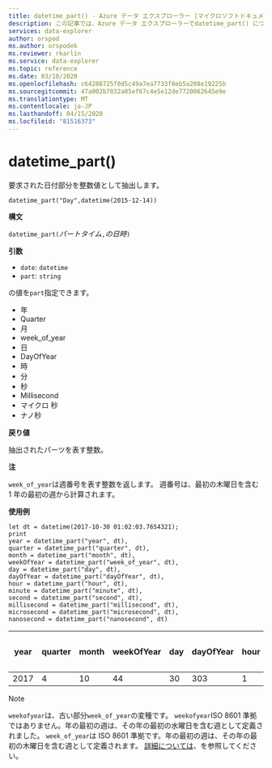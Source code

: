 ```yaml
---
title: datetime_part() - Azure データ エクスプローラー |マイクロソフトドキュメント
description: この記事では、Azure データ エクスプローラーでdatetime_part() について説明します。
services: data-explorer
author: orspod
ms.author: orspodek
ms.reviewer: rkarlin
ms.service: data-explorer
ms.topic: reference
ms.date: 03/18/2020
ms.openlocfilehash: c64208725f0d5c49a7ea7733f8eb5a208e19225b
ms.sourcegitcommit: 47a002b7032a05ef67c4e5e12de7720062645e9e
ms.translationtype: MT
ms.contentlocale: ja-JP
ms.lasthandoff: 04/15/2020
ms.locfileid: "81516373"
---
```

# <a name="datetime_part"></a>datetime_part()

要求された日付部分を整数値として抽出します。

```kusto
datetime_part("Day",datetime(2015-12-14))
```

**構文**

`datetime_part(`*パートタイム*`,`*の日時*`)`

**引数**

* `date`: `datetime`
* `part`: `string`

の値を`part`指定できます。 
- 年
- Quarter
- 月
- week_of_year
- 日
- DayOfYear
- 時
- 分
- 秒
- Millisecond
- マイクロ 秒
- ナノ秒

**戻り値**

抽出されたパーツを表す整数。

**注**

`week_of_year`は週番号を表す整数を返します。 週番号は、最初の木曜日を含む 1 年の最初の週から計算されます。

**使用例**

```kusto
let dt = datetime(2017-10-30 01:02:03.7654321); 
print 
year = datetime_part("year", dt),
quarter = datetime_part("quarter", dt),
month = datetime_part("month", dt),
weekOfYear = datetime_part("week_of_year", dt),
day = datetime_part("day", dt),
dayOfYear = datetime_part("dayOfYear", dt),
hour = datetime_part("hour", dt),
minute = datetime_part("minute", dt),
second = datetime_part("second", dt),
millisecond = datetime_part("millisecond", dt),
microsecond = datetime_part("microsecond", dt),
nanosecond = datetime_part("nanosecond", dt)

```

|year|quarter|month|weekOfYear|day|dayOfYear|hour|minute|second|ミリ秒|マイクロ秒|ナノ秒|
|---|---|---|---|---|---|---|---|---|---|---|---|
|2017|4|10|44|30|303|1|2|3|765|765432|765432100|

> [!NOTE]
> `weekofyear`は、古い部分`week_of_year`の変種です。 `weekofyear`ISO 8601 準拠ではありません。年の最初の週は、その年の最初の水曜日を含む週として定義されました。
`week_of_year`は ISO 8601 準拠です。年の最初の週は、その年の最初の木曜日を含む週として定義されます。 [詳細については](https://en.wikipedia.org/wiki/ISO_8601#Week_dates)、を参照してください。